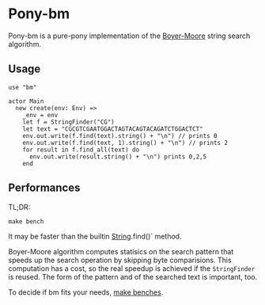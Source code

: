 # Pony-bm

Pony-bm is a pure-pony implementation of the [Boyer-Moore](
http://en.wikipedia.org/wiki/Boyer-Moore_string_search_algorithm) string search
algorithm.

## Usage

```pony
use "bm"

actor Main
  new create(env: Env) =>
    _env = env
    let f = StringFinder("CG")
    let text = "CGCGTCGAATGGACTAGTACAGTACAGATCTGGACTCT"
    env.out.write(f.find(text).string() + "\n") // prints 0
    env.out.write(f.find(text, 1).string() + "\n") // prints 2
    for result in f.find_all(text) do
      env.out.write(result.string() + "\n") prints 0,2,5
    end
```

## Performances

TL;DR:

```
make bench
```

It may be faster than the builtin [String](http://www.ponylang.org/ponyc/builtin-String/).find()` method.

Boyer-Moore algorithm computes statisics on the search pattern that speeds up
the search operation by skipping byte comparisions. This computation has a
cost, so the real speedup is achieved if the `StringFinder` is reused. The
form of the pattern and of the searched text is important, too.

To decide if bm fits your needs, [make benches](https://github.com/lisael/pony-bm/blob/master/bm/bench/bench.pony).
